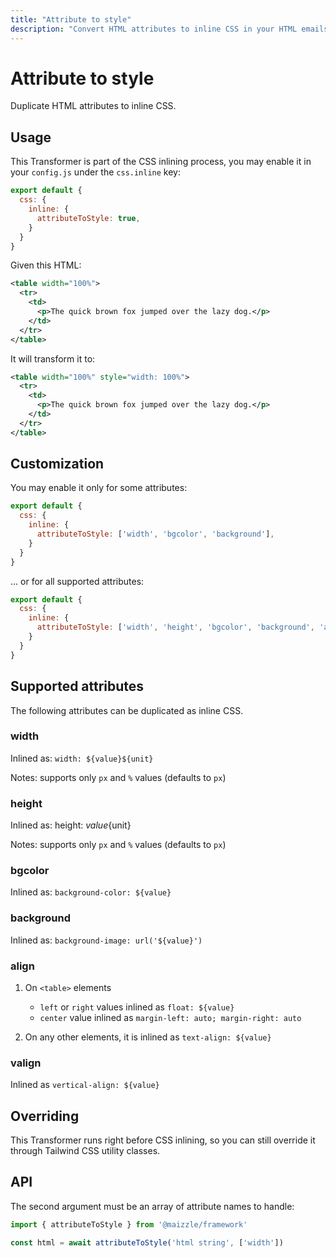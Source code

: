 ```yaml
---
title: "Attribute to style"
description: "Convert HTML attributes to inline CSS in your HTML emails."
---
```


# Attribute to style

Duplicate HTML attributes to inline CSS.

## Usage

This Transformer is part of the CSS inlining process, you may enable it in your `config.js` under the `css.inline` key:

```js [config.js]
export default {
  css: {
    inline: {
      attributeToStyle: true,
    }
  }
}
```

Given this HTML:

```xml
<table width="100%">
  <tr>
    <td>
      <p>The quick brown fox jumped over the lazy dog.</p>
    </td>
  </tr>
</table>
```

It will transform it to:

```xml
<table width="100%" style="width: 100%">
  <tr>
    <td>
      <p>The quick brown fox jumped over the lazy dog.</p>
    </td>
  </tr>
</table>
```

## Customization

You may enable it only for some attributes:

```js [config.js]
export default {
  css: {
    inline: {
      attributeToStyle: ['width', 'bgcolor', 'background'],
    }
  }
}
```

... or for all supported attributes:

```js [config.js]
export default {
  css: {
    inline: {
      attributeToStyle: ['width', 'height', 'bgcolor', 'background', 'align', 'valign'],
    }
  }
}
```

## Supported attributes

The following attributes can be duplicated as inline CSS.

### width

Inlined as: `width: ${value}${unit}`

Notes: supports only `px` and `%` values (defaults to `px`)

### height

Inlined as: height: ${value}${unit}

Notes: supports only `px` and `%` values (defaults to `px`)

### bgcolor

Inlined as: `background-color: ${value}`

### background

Inlined as: `background-image: url('${value}')`

### align

1. On `<table>` elements

    - `left` or `right` values inlined as `float: ${value}`
    - `center` value inlined as `margin-left: auto; margin-right: auto`

1. On any other elements, it is inlined as `text-align: ${value}`

### valign

Inlined as `vertical-align: ${value}`

## Overriding

This Transformer runs right before CSS inlining, so you can still override it through Tailwind CSS utility classes.

## API

The second argument must be an array of attribute names to handle:

```js [app.js]
import { attributeToStyle } from '@maizzle/framework'

const html = await attributeToStyle('html string', ['width'])
```
